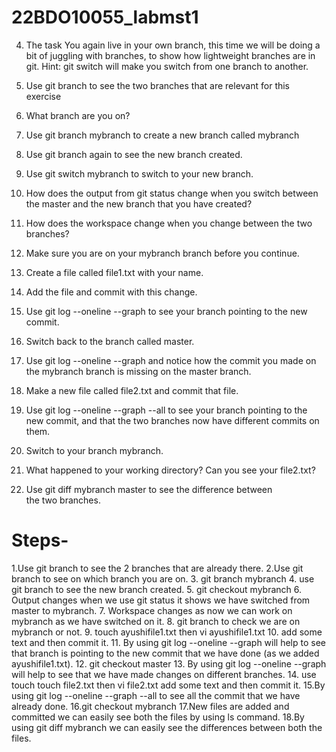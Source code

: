 # 22BDO10055_labmst1
4. The task
You again live in your own branch, this time we will be doing a bit of juggling with branches, to show how lightweight branches are in git. Hint: git switch will make you switch from one branch to another.

1.	Use git branch to see the two branches that are relevant for this exercise
2.	What branch are you on?
3.	Use git branch mybranch to create a new branch called mybranch
4.	Use git branch again to see the new branch created.
5.	Use git switch mybranch to switch to your new branch.
6.	How does the output from git status change when you switch between the master and the new branch that you have created?
7.	How does the workspace change when you change between the two branches?
8.	Make sure you are on your mybranch branch before you continue.
9.	Create a file called file1.txt with your name.
10.	Add the file and commit with this change.
11.	Use git log --oneline --graph to see your branch pointing to the new commit.
12.	Switch back to the branch called master.
13.	Use git log --oneline --graph and notice how the commit you made on the mybranch branch is missing on the master branch.
14.	Make a new file called file2.txt and commit that file.
15.	Use git log --oneline --graph --all to see your branch pointing to the new commit, and that the two branches now have different commits on them.
16.	Switch to your branch mybranch.
17.	What happened to your working directory? Can you see your file2.txt?
18.	Use git diff mybranch master to see the difference between the two branches.

# Steps-
1.Use git branch to see the 2 branches that are already there.
2.Use git branch to see on which branch you are on.
3. git branch mybranch
4. use git branch to see the new branch created.
5. git checkout mybranch
6. Output changes when we use git status it shows we have switched from master to mybranch.
7. Workspace changes as now we can work on mybranch as we have switched on it.
8. git branch to check we are on mybranch or not.
9. touch ayushifile1.txt then vi ayushifile1.txt
10. add some text and then commit it.
11. By using git log --oneline --graph will help to see that branch is pointing to the new commit that we have done (as we added ayushifile1.txt).
12. git checkout  master
13. By using git log --oneline --graph will help to see that we have made changes on different branches.
14. use touch touch file2.txt then vi file2.txt add some text and then commit it.
15.By using git log --oneline --graph --all to see all the commit  that we have already done.
16.git checkout mybranch
17.New files are added and committed we can easily see both the files by using ls command.
18.By using git diff mybranch we can easily see the differences between both the files.


   

